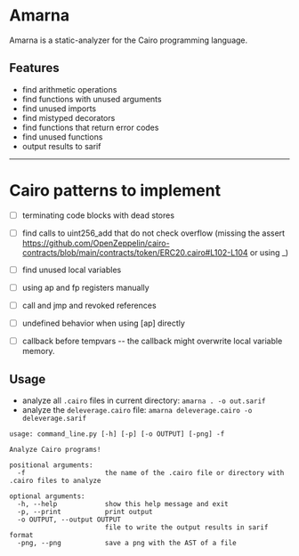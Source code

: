 # Amarna

Amarna is a static-analyzer for the Cairo programming language.

## Features
 - find arithmetic operations
 - find functions with unused arguments
 - find unused imports
 - find mistyped decorators
 - find functions that return error codes
 - find unused functions
 - output results to sarif

----

# Cairo patterns to implement
 - [ ] terminating code blocks with dead stores
 - [ ] find calls to uint256_add that do not check overflow (missing the assert https://github.com/OpenZeppelin/cairo-contracts/blob/main/contracts/token/ERC20.cairo#L102-L104 or using _)
 - [ ] find unused local variables

 - [ ] using ap and fp registers manually
 - [ ] call and jmp and revoked references
 - [ ] undefined behavior when using [ap] directly
 - [ ] callback before tempvars -- the callback might overwrite local variable memory.



## Usage
 - analyze all `.cairo` files in current directory: `amarna . -o out.sarif`
 - analyze the `deleverage.cairo` file: `amarna deleverage.cairo -o deleverage.sarif`

```
usage: command_line.py [-h] [-p] [-o OUTPUT] [-png] -f

Analyze Cairo programs!

positional arguments:
  -f                    the name of the .cairo file or directory with .cairo files to analyze

optional arguments:
  -h, --help            show this help message and exit
  -p, --print           print output
  -o OUTPUT, --output OUTPUT
                        file to write the output results in sarif format
  -png, --png           save a png with the AST of a file
```